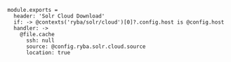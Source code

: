 
    module.exports =
      header: 'Solr Cloud Download'
      if: -> @contexts('ryba/solr/cloud')[0]?.config.host is @config.host
      handler: ->
        @file.cache
          ssh: null
          source: @config.ryba.solr.cloud.source
          location: true
